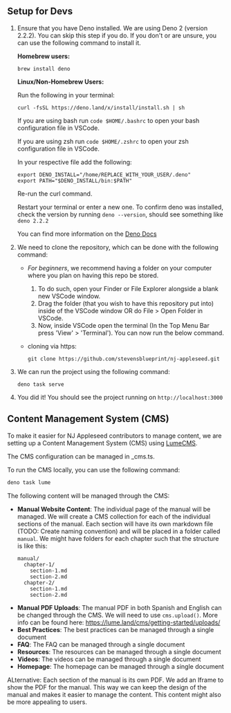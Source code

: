 ## Setup for Devs

1. Ensure that you have Deno installed. We are using Deno 2 (version 2.2.2). You can skip this step if you do. If you don't or are unsure, you can use the following command to install it.

   **Homebrew users:**

   `brew install deno`

   **Linux/Non-Homebrew Users:**

   Run the following in your terminal:

   `curl -fsSL https://deno.land/x/install/install.sh | sh`

   If you are using bash run `code $HOME/.bashrc` to open your bash configuration file in VSCode.

   If you are using zsh run `code $HOME/.zshrc` to open your zsh configuration file in VSCode.

   In your respective file add the following:

   ```
   export DENO_INSTALL="/home/REPLACE_WITH_YOUR_USER/.deno"
   export PATH="$DENO_INSTALL/bin:$PATH"
   ```

   Re-run the curl command.

   Restart your terminal or enter a new one. To confirm deno was installed, check the version by running `deno --version`, should see something like `deno 2.2.2`

   You can find more information on the [Deno Docs](https://docs.deno.com/runtime/manual/getting_started/installation)

2. We need to clone the repository, which can be done with the following command:

   - _For beginners_, we recommend having a folder on your computer where you plan on having this repo be stored.
     1. To do such, open your Finder or File Explorer alongside a blank new VSCode window.
     2. Drag the folder (that you wish to have this repository put into) inside of the VSCode window OR do File > Open Folder in VSCode.
     3. Now, inside VSCode open the terminal (In the Top Menu Bar press 'View' > 'Terminal'). You can now run the below command.
   - cloning via https:

     `git clone https://github.com/stevensblueprint/nj-appleseed.git`

3. We can run the project using the following command:

   `deno task serve`

4. You did it! You should see the project running on `http://localhost:3000`

## Content Management System (CMS)

To make it easier for NJ Appleseed contributors to manage content, we are setting
up a Content Management System (CMS) using [LumeCMS](https://lume.land/cms/).

The CMS configuration can be managed in _cms.ts.

To run the CMS locally, you can use the following command:

```bash
deno task lume
```

The following content will be managed through the CMS:
- **Manual Website Content**: The individual page of the manual will be managed. We will create
a CMS collection for each of the individual sections of the manual. Each section
will have its own markdown file (TODO: Create naming convention) and will be 
placed in a folder called `manual`. We might have folders for each chapter such
that the structure is like this:
  ```
  manual/
    chapter-1/
      section-1.md
      section-2.md
    chapter-2/
      section-1.md
      section-2.md
  ```
- **Manual PDF Uploads**: The manual PDF in both Spanish and English can be 
changed through the CMS. We will need to use `cms.upload()`. More info can be found
here: https://lume.land/cms/getting-started/uploads/ 
- **Best Practices**: The best practices can be managed through a single document
- **FAQ**: The FAQ can be managed through a single document
- **Resources**: The resources can be managed through a single document
- **Videos**: The videos can be managed through a single document
- **Homepage**: The homepage can be managed through a single document


ALternative:
Each section of the manual is its own PDF.
We add an Iframe to show the PDF for the manual. This way we can keep the design
of the manual and makes it easier to manage the content. This content might also 
be more appealing to users. 